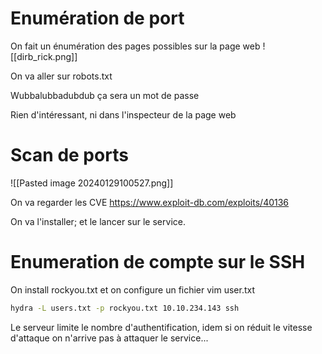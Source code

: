 
# Enumération de port 
On fait un énumération des pages possibles sur la page web 
![[dirb_rick.png]]

On va aller sur robots.txt

Wubbalubbadubdub
ça sera un mot de passe

Rien d'intéressant, ni dans l'inspecteur de la page web

# Scan de ports 

![[Pasted image 20240129100527.png]]

On va regarder les CVE
https://www.exploit-db.com/exploits/40136

On va l'installer; et le lancer sur le service.


# Enumeration de compte sur le SSH

On install rockyou.txt
et on configure un fichier vim user.txt
```bash
hydra -L users.txt -p rockyou.txt 10.10.234.143 ssh
```

Le serveur limite le nombre d'authentification, idem si on réduit le vitesse d'attaque on n'arrive pas à attaquer le service...

